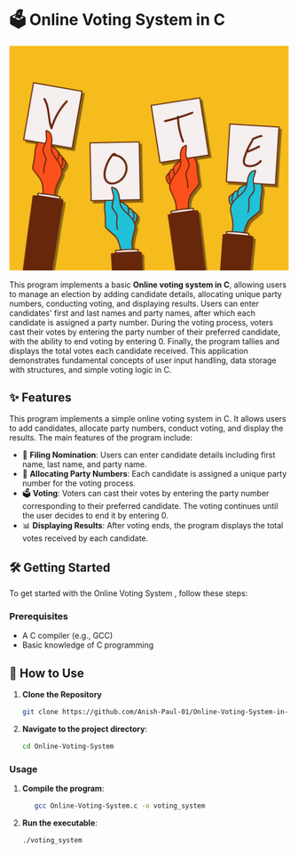 # 🗳️ Online Voting System in C

![](https://github.com/Anish-Paul-01/Online-Voting-System-in-C/blob/main/Vote.gif)

This program implements a basic **Online voting system in C**, allowing users to manage an election by adding candidate details, allocating unique party numbers, conducting voting, and displaying results. Users can enter candidates' first and last names and party names, after which each candidate is assigned a party number. During the voting process, voters cast their votes by entering the party number of their preferred candidate, with the ability to end voting by entering 0. Finally, the program tallies and displays the total votes each candidate received. This application demonstrates fundamental concepts of user input handling, data storage with structures, and simple voting logic in C.

## ✨ Features

This program implements a simple online voting system in C. It allows users to add candidates, allocate party numbers, conduct voting, and display the results. The main features of the program include:
- 📝 **Filing Nomination**: Users can enter candidate details including first name, last name, and party name.
- 🔢 **Allocating Party Numbers**: Each candidate is assigned a unique party number for the voting process.
- 🗳️ **Voting**: Voters can cast their votes by entering the party number corresponding to their preferred candidate. The voting continues until the user decides to end it by entering 0.
- 📊 **Displaying Results**: After voting ends, the program displays the total votes received by each candidate.

## 🛠️ Getting Started

To get started with the Online Voting System , follow these steps:

### Prerequisites

- A C compiler (e.g., GCC)
- Basic knowledge of C programming


## 🚀 How to Use

1. **Clone the Repository**
   ```bash
   git clone https://github.com/Anish-Paul-01/Online-Voting-System-in-C.git
2. **Navigate to the project directory**:
   ```bash
   cd Online-Voting-System
   
### Usage

1. **Compile the program**:
    ```bash
       gcc Online-Voting-System.c -o voting_system
2. **Run the executable**:
    ```bash
    ./voting_system
